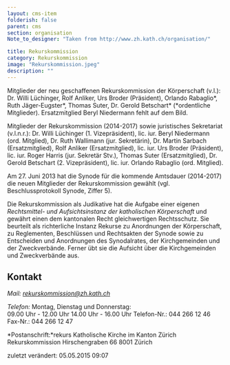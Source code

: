 ```yaml
---
layout: cms-item
folderish: false
parent: cms
section: organisation
Note_to_designer: "Taken from http://www.zh.kath.ch/organisation/"

title: Rekurskommission
category: Rekurskommission
image: "Rekurskommission.jpeg"
description: ""
---
```



Mitglieder der neu geschaffenen Rekurskommission der Körperschaft (v.l.): Dr. Willi Lüchinger, Rolf Anliker, Urs Broder (Präsident), Orlando Rabaglio*, Ruth Jäger-Eugster*,  Thomas Suter, Dr. Gerold Betschart* (*ordentliche Mitglieder). Ersatzmitglied Beryl Niedermann fehlt auf dem Bild.

Mitglieder der Rekurskommission (2014-2017) sowie juristisches Sekretariat (v.l.n.r.):
Dr. Willi Lüchinger (1. Vizepräsident), lic. iur. Beryl Niedermann (ord. Mitglied), Dr. Ruth Wallimann (jur. Sekretärin), Dr. Martin Sarbach (Ersatzmitglied), Rolf Anliker (Ersatzmitglied), lic. iur. Urs Broder (Präsident), lic. iur. Roger Harris (jur. Sekretär Stv.), Thomas Suter (Ersatzmitglied), Dr. Gerold Betschart (2. Vizepräsident), lic. iur. Orlando Rabaglio (ord. Mitglied).

Am 27. Juni 2013 hat die Synode für die kommende Amtsdauer (2014-2017) die neuen Mitglieder der Rekurskommission gewählt (vgl. Beschlussprotokoll Synode, Ziffer 5).

Die Rekurskommission als Judikative hat die Aufgabe einer eigenen *Rechtsmittel- und Aufsichtsinstanz der katholischen Körperschaft* und gewährt einen dem kantonalen Recht gleichwertigen Rechtsschutz. Sie beurteilt als richterliche Instanz Rekurse zu Anordnungen der Körperschaft, zu Reglementen, Beschlüssen und Rechtsakten der Synode sowie zu Entscheiden und Anordnungen des Synodalrates, der Kirchgemeinden und der Zweckverbände. Ferner übt sie die Aufsicht über die Kirchgemeinden und Zweckverbände aus.

 

## Kontakt


*Mail: rekurskommission@zh.kath.ch*  

*Telefon:* 
Montag, Dienstag und Donnerstag:       
09.00 Uhr - 12.00 Uhr
14.00 Uhr - 16.00 Uhr
Telefon-Nr.: 044 266 12 46
Fax-Nr.:   044 266 12 47

*Postanschrift:*rekurs 
Katholische Kirche im Kanton Zürich
Rekurskommission
Hirschengraben 66
8001 Zürich

zuletzt verändert: 05.05.2015 09:07